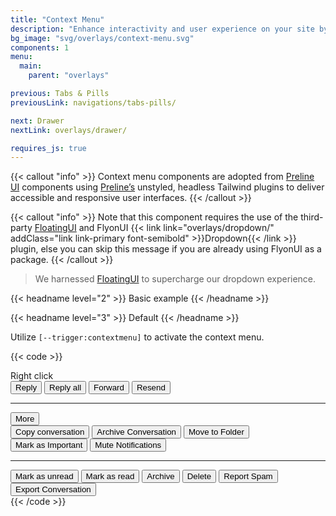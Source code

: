 ```yaml
---
title: "Context Menu"
description: "Enhance interactivity and user experience on your site by implementing a context menu that offers users relevant actions and options through a right-click."
bg_image: "svg/overlays/context-menu.svg"
components: 1
menu:
  main:
    parent: "overlays"

previous: Tabs & Pills
previousLink: navigations/tabs-pills/

next: Drawer
nextLink: overlays/drawer/

requires_js: true
---
```


{{< callout "info" >}}
Context menu components are adopted from <a href="https://preline.co/docs/context-menu.html" target="_blank" class="link link-primary font-semibold">Preline UI</a> components using <a href="https://preline.co/plugins.html" target="_blank" class="link link-primary font-semibold">Preline’s</a> unstyled, headless Tailwind plugins to deliver accessible and responsive user interfaces.
{{< /callout >}}

{{< callout "info" >}}
Note that this component requires the use of the third-party <a href="https://floating-ui.com/" class="link link-primary font-semibold" target="blank">FloatingUI</a> and FlyonUI {{< link link="overlays/dropdown/" addClass="link link-primary font-semibold" >}}Dropdown{{< /link >}} plugin, else you can skip this message if you are already using FlyonUI as a package.
{{< /callout >}}

> We harnessed <a href="https://floating-ui.com/" class="link link-primary font-semibold" target="blank">FloatingUI</a> to supercharge our dropdown experience.

<!-------------------- Basic example -------------------->

{{< headname level="2" >}} Basic example {{< /headname >}}

<!-- Default -->

{{< headname level="3" >}} Default {{< /headname >}}

Utilize `[--trigger:contextmenu]` to activate the context menu.

{{< code  >}}
<div class="dropdown relative inline-flex [--trigger:contextmenu]">
  <div class="dropdown-toggle py-3 px-4 w-60 sm:w-96 h-25 flex justify-center items-center text-sm font-medium rounded-lg border-2 border-dashed border-primary bg-base-100 text-primary shadow-xs">Right click</div>
  <div class="dropdown-menu dropdown-open:opacity-100 hidden min-w-60" role="menu" aria-orientation="vertical" aria-labelledby="default">
    <!-- Core Actions -->
    <button type="button" class="dropdown-item">
      <span class="icon-[tabler--arrow-back-up] size-5 shrink-0"></span>
      Reply
    </button>
    <button type="button" class="dropdown-item">
      <span class="icon-[tabler--arrow-back-up-double] size-5 shrink-0"></span>
      Reply all
    </button>
    <button type="button" class="dropdown-item">
      <span class="icon-[tabler--arrow-forward-up] size-5 shrink-0"></span>
      Forward
    </button>
    <button type="button" class="dropdown-item">
      <span class="icon-[tabler--send] size-5 shrink-0"></span>
      Resend
    </button>
    <hr class="border-base-content/25 -mx-2" />
    <!-- Extra Options -->
    <div class="dropdown relative [--offset:15] max-sm:[--placement:bottom-start] [--placement:right-start] [--trigger:hover]">
      <button type="button" class="dropdown-toggle dropdown-item" role="menuitem" tabindex="-1">
        <span class="icon-[tabler--text-plus] size-5 shrink-0"></span>
        More
        <span class="icon-[tabler--chevron-right] rtl:rotate-180 size-5 shrink-0 ms-auto"></span>
      </button>
      <div class="dropdown-menu dropdown-open:opacity-100 hidden min-w-60 before:w-6 before:absolute before:-start-6 before:top-0 before:h-full after:w-6 after:absolute after:-end-6 after:top-0 after:h-full" role="menu" aria-orientation="vertical" aria-labelledby="default">
        <button type="button" class="dropdown-item">
          <span class="icon-[tabler--clipboard-copy] size-5 shrink-0"></span>
          Copy conversation
        </button>
        <button type="button" class="dropdown-item">
          <span class="icon-[tabler--archive] size-5 shrink-0"></span>
          Archive Conversation
        </button>
        <button type="button" class="dropdown-item">
          <span class="icon-[tabler--mail-opened] size-5 shrink-0"></span>
          Move to Folder
        </button>
        <button type="button" class="dropdown-item">
          <span class="icon-[tabler--star] size-5 shrink-0"></span>
          Mark as Important
        </button>
        <button type="button" class="dropdown-item">
          <span class="icon-[tabler--bell-off] size-5 shrink-0"></span>
          Mute Notifications
        </button>
      </div>
    </div>
    <hr class="border-base-content/25 -mx-2" />
    <!-- Status and Other Actions -->
    <button type="button" class="dropdown-item">
      <span class="icon-[tabler--mail] size-5 shrink-0"></span>
      Mark as unread
    </button>
    <button type="button" class="dropdown-item">
      <span class="icon-[tabler--mail-opened] size-5 shrink-0"></span>
      Mark as read
    </button>
    <button type="button" class="dropdown-item">
      <span class="icon-[tabler--archive] size-5 shrink-0"></span>
      Archive
    </button>
    <button type="button" class="dropdown-item">
      <span class="icon-[tabler--trash] size-5 shrink-0"></span>
      Delete
    </button>
    <button type="button" class="dropdown-item">
      <span class="icon-[tabler--alert-circle] size-5 shrink-0"></span>
      Report Spam
    </button>
    <button type="button" class="dropdown-item">
      <span class="icon-[tabler--file-export] size-5 shrink-0"></span>
      Export Conversation
    </button>
  </div>
</div>
{{< /code >}}

